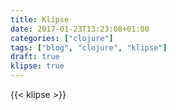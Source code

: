 ```yaml
---
title: Klipse
date: 2017-01-23T13:23:08+01:00
categories: ["clojure"]
tags: ["blog", "clojure", "klipse"]
draft: true
klipse: true
---
```


{{< klipse >}}
